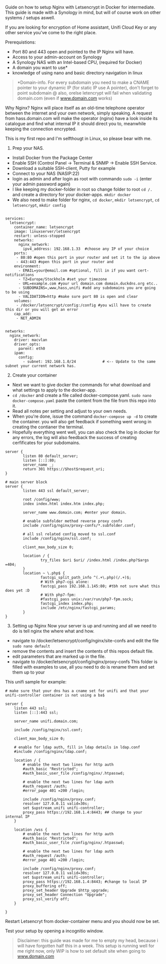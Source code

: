 Guide on how to setup Nginx with Letsencrypt in Docker for intermediate.
This guide is made with a Synology in mind, but will of course work on other systems / setups aswell.

If you are looking for encryption of Home assistant, Unifi Cloud Key or any other service you've come to the right place.

Prerequistions:
- Port 80 and 443 open and pointed to the IP Nginx will have.
- Access to your admin-account on Synology
- A Synology NAS with an Intel-based CPU, (required for Docker)
- A domain you want to use*
- knowledge of using nano and basic directory navigation in linux

> *Domain-info.
> For every subdomain you need to make a CNAME pointer to your dynamic IP (for static IP use A pointer), don't forget to point subdomain @ also, orelse letencrypt will fail when validating domain.com (even if www.domain.com works)

Why Nginx? 
Nginx will place itself as an old-time telephone operator between the internet and your own network, simply speaking.
A request from hass.domain.com will make the operator (nginx) have a look inside its catalogue and find what internal IP it should direct you to, meanwhile keeping the connection encrypted.

This is my first repo and I'm selfthougt in Linux, so please bear with me.

1. Prep your NAS.
- Install Docker from the Package Center
- Enable SSH (Control Panel -> Terminal & SNMP -> Enable SSH Service.
- Download a suitable SSH-client, Putty for example
- Connect to your NAS (NASIP:22)
- login as admin and after login as root with commando `sudo -i` (enter your admin password again)
- I like keeping my docker-folder in root so change folder to root `cd /.` and create a directory for your docker-apps. `mkdir docker`
- We also need to make folder for nginx, `cd docker`, `mkdir letsencrypt`, `cd letsencrypt`, `mkdir config`

```version: '2'

services:
  letsencrypt:
    container_name: letsencrypt
    image: linuxserver/letsencrypt
    restart: unless-stopped
    networks:
      nginx_network:
        ipv4_address: 192.168.1.33  #choose any IP of your choice
    ports:
     - 80:80 #open this port in your router and set it to the ip above
     - 443:443 #open this port in your router and 
    environment:
      - EMAIL=your@email.com #optional, fill in if you want cert-notifications
      - TZ=Europe/Stockholm #set your timezone
      - URL=example.com #your url domain.com domain.duckdns.org etc.. 
      - SUBDOMAINS=,www,hass,unifi #add any subdomains you are going to be using
      - VALIDATION=http #make sure port 80 is open and clear 
    volumes:
     - /docker/letsencrypt/config:/config #you will have to create this dir or you will get an error
    cap_add:
     - NET_ADMIN


networks:
  nginx_network:
    driver: macvlan
    driver_opts:
      parent: eth0
    ipam:
      config:
        - subnet: 192.168.1.0/24            # <-- Update to the same subnet your current network has.
```
2. Create your container
- Next we want to give docker the commands for what download and what settings to apply to the docker-app.
- `cd /docker` and create a file called docker-compose.yaml. `sudo nano docker-compose.yaml` paste the content from the file from this repo into it.
- Read all notes per setting and adjust to your own needs.
- When you're done, issue the command `docker-compose up -d` to create the container. you will also get feedback if something went wrong in creating the contianer the terminal.
- Hopefully everything went well, you can also check the log in docker for any errors, the log will also feedback the success of creating cerfificates for your subdomains.
```
server {
        listen 80 default_server;
        listen [::]:80;
        server_name _;
        return 301 https://$host$request_uri;
}

# main server block
server {
        listen 443 ssl default_server;

        root /config/www;
        index index.html index.htm index.php;

        server_name www.domain.com; #enter your domain.

        # enable subfolder method reverse proxy confs
        include /config/nginx/proxy-confs/*.subfolder.conf;

        # all ssl related config moved to ssl.conf
        include /config/nginx/ssl.conf;

        client_max_body_size 0;

        location / {
                try_files $uri $uri/ /index.html /index.php?$args =404;
        }
        location ~ \.php$ {
                fastcgi_split_path_info ^(.+\.php)(/.+)$;
                # With php7-cgi alone:
                fastcgi_pass 192.168.1.145:80; #tbh not sure what this does yet :D
                # With php7-fpm:
                #fastcgi_pass unix:/var/run/php7-fpm.sock;
                fastcgi_index index.php;
                include /etc/nginx/fastcgi_params;
        }
}
```
3. Setting up Nginx
Now your server is up and running and all we need to do is tell nginx the where what and how.
- navigate to /docker/letsencrypt/config/nginx/site-confs and edit the file `sudo nano default`
- remove the contents and insert the contents of this repos default file.
- edit parameters that are marked up in the file.
- navigate to /docker/letsencrypt/config/nginx/proxy-confs
This folder is filled with examples to use, all you need to do is rename them and set them up to your  

This unifi sample for example:
```
# make sure that your dns has a cname set for unifi and that your unifi-controller container is not using a ba$

server {
    listen 443 ssl;
    listen [::]:443 ssl;

    server_name unifi.domain.com;

    include /config/nginx/ssl.conf;

    client_max_body_size 0;

    # enable for ldap auth, fill in ldap details in ldap.conf
    #include /config/nginx/ldap.conf;

    location / {
        # enable the next two lines for http auth
        #auth_basic "Restricted";
        #auth_basic_user_file /config/nginx/.htpasswd;

        # enable the next two lines for ldap auth
        #auth_request /auth;
        #error_page 401 =200 /login;

        include /config/nginx/proxy.conf;
        resolver 127.0.0.11 valid=30s;
        set $upstream_unifi unifi-controller;
        proxy_pass https://192.168.1.4:8443; ## change to your internal IP
    }

    location /wss {
        # enable the next two lines for http auth
        #auth_basic "Restricted";
        #auth_basic_user_file /config/nginx/.htpasswd;

        # enable the next two lines for ldap auth
        #auth_request /auth;
        #error_page 401 =200 /login;

        include /config/nginx/proxy.conf;
        resolver 127.0.0.11 valid=30s;
        set $upstream_unifi unifi-controller;
        proxy_pass https://192.168.1.4:8443; #change to local IP
        proxy_buffering off;
        proxy_set_header Upgrade $http_upgrade;
        proxy_set_header Connection "Upgrade";
        proxy_ssl_verify off;
    }

}
```

Restart Letsencryt from docker-container menu
and you should now be set.

Test your setup by opening a incognitio window.

>Disclaimer: this guide was made for me to empty my head, because i will have forgotten half this in a week. This setup is running well for me right now, only WIP is how to set default site when going to www.domain.com
